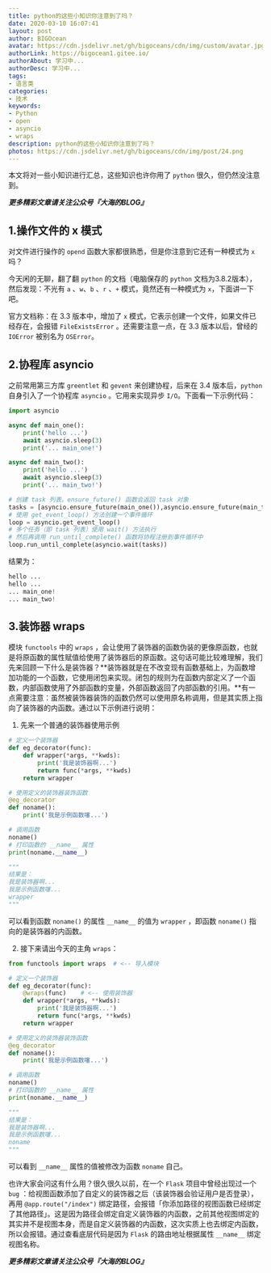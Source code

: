 ```yaml
---
title: python的这些小知识你注意到了吗？
date: 2020-03-10 16:07:41
layout: post
author: BIGOcean
avatar: https://cdn.jsdelivr.net/gh/bigoceans/cdn/img/custom/avatar.jpg
authorLink: https://bigocean1.gitee.io/ 
authorAbout: 学习中... 
authorDesc: 学习中...
tags:
- 语言类
categories:
- 技术
keywords: 
- Python
- open
- asyncio
- wraps
description: python的这些小知识你注意到了吗？
photos: https://cdn.jsdelivr.net/gh/bigoceans/cdn/img/post/24.png
---
```



本文将对一些小知识进行汇总，这些知识也许你用了 `python` 很久，但仍然没注意到。



***更多精彩文章请关注公众号『大海的BLOG』***

## 1.操作文件的 x 模式

对文件进行操作的 `opend` 函数大家都很熟悉，但是你注意到它还有一种模式为 `x` 吗？

今天闲的无聊，翻了翻 `python` 的文档（电脑保存的 `python` 文档为3.8.2版本），然后发现：不光有 `a` 、`w`、`b` 、`r` 、`+` 模式，竟然还有一种模式为 `x`，下面讲一下吧。

官方文档称：在 3.3 版本中，增加了 `x` 模式，它表示创建一个文件，如果文件已经存在，会报错 `FileExistsError` 。还需要注意一点，在 3.3 版本以后，曾经的 `IOError` 被别名为 `OSError`。

## 2.协程库 asyncio

之前常用第三方库 `greentlet` 和 `gevent` 来创建协程，后来在 3.4 版本后，`python` 自身引入了一个协程库 `asyncio` 。它用来实现异步 `I/O`。下面看一下示例代码： 

```python
import asyncio

async def main_one():
    print('hello ...')
    await asyncio.sleep(3)
    print('... main_one!')

async def main_two():
    print('hello ...')
    await asyncio.sleep(3)
    print('... main_two!')

# 创建 task 列表。ensure_future() 函数会返回 task 对象
tasks = [asyncio.ensure_future(main_one()),asyncio.ensure_future(main_two())]
# 使用 get_event_loop() 方法创建一个事件循环
loop = asyncio.get_event_loop()
# 多个任务（即 task 列表）使用 wait() 方法执行
# 然后再调用 run_until_complete() 函数将协程注册到事件循环中
loop.run_until_complete(asyncio.wait(tasks))
```

结果为：

```python
hello ...
hello ...
... main_one!
... main_two!
```

## 3.装饰器 wraps

模块 `functools` 中的 `wraps` ，会让使用了装饰器的函数伪装的更像原函数，也就是将原函数的属性赋值给使用了装饰器后的原函数。这句话可能比较难理解，我们先来回顾一下什么是装饰器？**装饰器就是在不改变现有函数基础上，为函数增加功能的一个函数，它使用闭包来实现。闭包的规则为在函数内部定义了一个函数，内部函数使用了外部函数的变量，外部函数返回了内部函数的引用。**有一点需要注意：虽然被装饰器装饰的函数仍然可以使用原名称调用，但是其实质上指向了装饰器的内函数。通过以下示例进行说明：

1) 先来一个普通的装饰器使用示例

```python
# 定义一个装饰器
def eg_decorator(func):
    def wrapper(*args, **kwds):
        print('我是装饰器啊...')
        return func(*args, **kwds)
    return wrapper

# 使用定义的装饰器装饰函数
@eg_decorator
def noname():
    print('我是示例函数噻...')

# 调用函数
noname()
# 打印函数的 __name__ 属性
print(noname.__name__)

"""
结果是：
我是装饰器啊...
我是示例函数噻...
wrapper
"""
```

可以看到函数 `noname()` 的属性 `__name__` 的值为 `wrapper` ，即函数 `noname()` 指向的是装饰器的内函数。

2) 接下来请出今天的主角 `wraps`：

```python
from functools import wraps  # <-- 导入模块

# 定义一个装饰器
def eg_decorator(func):
    @wraps(func)    # <-- 使用装饰器
    def wrapper(*args, **kwds):
        print('我是装饰器啊...')
        return func(*args, **kwds)
    return wrapper

# 使用定义的装饰器装饰函数
@eg_decorator
def noname():
    print('我是示例函数噻...')

# 调用函数
noname()
# 打印函数的 __name__ 属性
print(noname.__name__)

"""
结果是：
我是装饰器啊...
我是示例函数噻...
noname
"""
```

可以看到 `__name__` 属性的值被修改为函数 `noname` 自己。

也许大家会问这有什么用？很久很久以前，在一个 `Flask` 项目中曾经出现过一个 `bug` ：给视图函数添加了自定义的装饰器之后（该装饰器会验证用户是否登录），再用 `@app.route("/index")` 绑定路径，会报错「你添加路径的视图函数已经绑定了其他路径」。这是因为路径会绑定自定义装饰器的内函数，之前其他视图绑定的其实并不是视图本身，而是自定义装饰器的内函数，这次实质上也去绑定内函数，所以会报错。通过查看底层代码是因为 `Flask` 的路由地址根据属性 `__name__` 绑定视图名称。


***更多精彩文章请关注公众号『大海的BLOG』***